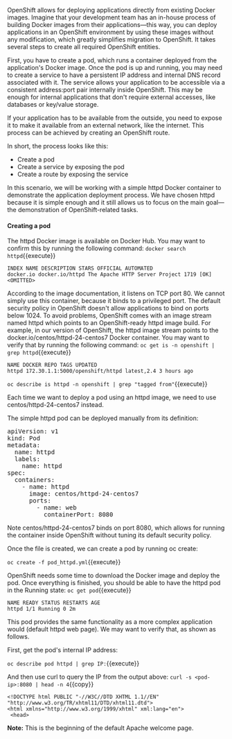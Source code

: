 
OpenShift allows for deploying applications directly from existing Docker images. Imagine that your development team has an in-house process of building Docker images from their applications—this way, you can deploy applications in an OpenShift environment by using these images without any modification, which greatly simplifies migration to OpenShift. It takes several steps to create all required OpenShift entities.

First, you have to create a pod, which runs a container deployed from the application's Docker image. Once the pod is up and running, you may need to create a service to have a persistent IP address and internal DNS record associated with it. The service allows your application to be accessible via a consistent address:port pair internally inside OpenShift. This may be enough for internal applications that don't require external accesses, like databases or key/value storage.

If your application has to be available from the outside, you need to expose it to make it available from an external network, like the internet. This process can be achieved by creating an OpenShift route.

In short, the process looks like this:

- Create a pod
- Create a service by exposing the pod
- Create a route by exposing the service

In this scenario, we will be working with a simple httpd Docker container to demonstrate the application deployment process. We have chosen httpd because it is simple enough and it still allows us to focus on the main goal—the demonstration of OpenShift-related tasks.

#### Creating a pod

The httpd Docker image is available on Docker Hub. You may want to confirm this by running the following command:
`docker search httpd`{{execute}}

```
INDEX NAME DESCRIPTION STARS OFFICIAL AUTOMATED
docker.io docker.io/httpd The Apache HTTP Server Project 1719 [OK]
<OMITTED>
```

According to the image documentation, it listens on TCP port 80. We cannot simply use this container, because it binds to a privileged port. The default security policy in OpenShift doesn't allow applications to bind on ports below 1024. To avoid problems, OpenShift comes with an image stream named httpd which points to an OpenShift-ready httpd image build. For example, in our version of OpenShift, the httpd image stream points to the docker.io/centos/httpd-24-centos7 Docker container. You may want to verify that by running the following command:
`oc get is -n openshift | grep httpd`{{execute}}

```
NAME DOCKER REPO TAGS UPDATED
httpd 172.30.1.1:5000/openshift/httpd latest,2.4 3 hours ago
```

`oc describe is httpd -n openshift | grep "tagged from"`{{execute}}

Each time we want to deploy a pod using an httpd image, we need to use centos/httpd-24-centos7 instead. 

The simple httpd pod can be deployed manually from its definition:

<pre class="file" data-filename="pod_httpd.yml" data-target="replace">
apiVersion: v1
kind: Pod
metadata:
  name: httpd
  labels:
    name: httpd
spec:
  containers:
    - name: httpd
      image: centos/httpd-24-centos7
      ports:
        - name: web
          containerPort: 8080
</pre>

Note
centos/httpd-24-centos7 binds on port 8080, which allows for running the container inside OpenShift without tuning its default security policy.

Once the file is created, we can create a pod by running oc create:


`oc create -f pod_httpd.yml`{{execute}}

OpenShift needs some time to download the Docker image and deploy the pod. Once everything is finished, you should be able to have the httpd pod in the Running state:
`oc get pod`{{execute}}

```
NAME READY STATUS RESTARTS AGE
httpd 1/1 Running 0 2m
```

This pod provides the same functionality as a more complex application would (default httpd web page). We may want to verify that, as shown as follows.

First, get the pod's internal IP address:


`oc describe pod httpd | grep IP:`{{execute}}


And then use curl to query the IP from the output above:
`curl -s <pod-ip>:8080 | head -n 4`{{copy}}

```
<!DOCTYPE html PUBLIC "-//W3C//DTD XHTML 1.1//EN" "http://www.w3.org/TR/xhtml11/DTD/xhtml11.dtd">
<html xmlns="http://www.w3.org/1999/xhtml" xml:lang="en">
 <head>
```


**Note:** This is the beginning of the default Apache welcome page.